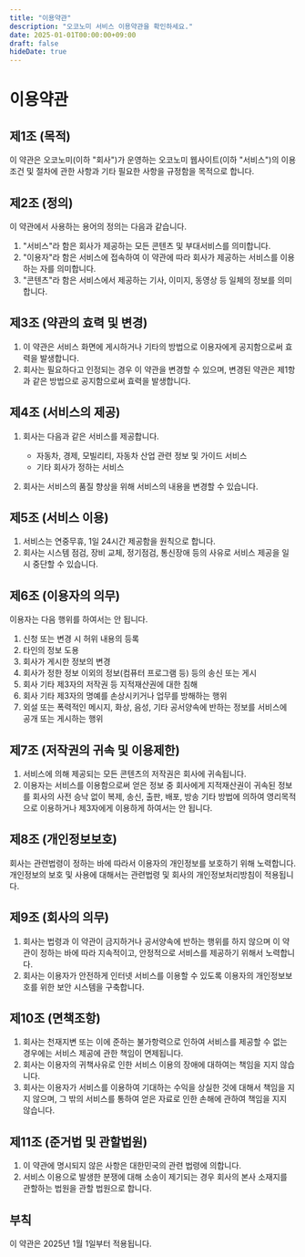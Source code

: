 ```yaml
---
title: "이용약관"
description: "오코노미 서비스 이용약관을 확인하세요."
date: 2025-01-01T00:00:00+09:00
draft: false
hideDate: true
---
```


# 이용약관

## 제1조 (목적)

이 약관은 오코노미(이하 "회사")가 운영하는 오코노미 웹사이트(이하 "서비스")의 이용조건 및 절차에 관한 사항과 기타 필요한 사항을 규정함을 목적으로 합니다.

## 제2조 (정의)

이 약관에서 사용하는 용어의 정의는 다음과 같습니다.

1. "서비스"라 함은 회사가 제공하는 모든 콘텐츠 및 부대서비스를 의미합니다.
2. "이용자"라 함은 서비스에 접속하여 이 약관에 따라 회사가 제공하는 서비스를 이용하는 자를 의미합니다.
3. "콘텐츠"라 함은 서비스에서 제공하는 기사, 이미지, 동영상 등 일체의 정보를 의미합니다.

## 제3조 (약관의 효력 및 변경)

1. 이 약관은 서비스 화면에 게시하거나 기타의 방법으로 이용자에게 공지함으로써 효력을 발생합니다.
2. 회사는 필요하다고 인정되는 경우 이 약관을 변경할 수 있으며, 변경된 약관은 제1항과 같은 방법으로 공지함으로써 효력을 발생합니다.

## 제4조 (서비스의 제공)

1. 회사는 다음과 같은 서비스를 제공합니다.
   - 자동차, 경제, 모빌리티, 자동차 산업 관련 정보 및 가이드 서비스
   - 기타 회사가 정하는 서비스

2. 회사는 서비스의 품질 향상을 위해 서비스의 내용을 변경할 수 있습니다.

## 제5조 (서비스 이용)

1. 서비스는 연중무휴, 1일 24시간 제공함을 원칙으로 합니다.
2. 회사는 시스템 점검, 장비 교체, 정기점검, 통신장애 등의 사유로 서비스 제공을 일시 중단할 수 있습니다.

## 제6조 (이용자의 의무)

이용자는 다음 행위를 하여서는 안 됩니다.

1. 신청 또는 변경 시 허위 내용의 등록
2. 타인의 정보 도용
3. 회사가 게시한 정보의 변경
4. 회사가 정한 정보 이외의 정보(컴퓨터 프로그램 등) 등의 송신 또는 게시
5. 회사 기타 제3자의 저작권 등 지적재산권에 대한 침해
6. 회사 기타 제3자의 명예를 손상시키거나 업무를 방해하는 행위
7. 외설 또는 폭력적인 메시지, 화상, 음성, 기타 공서양속에 반하는 정보를 서비스에 공개 또는 게시하는 행위

## 제7조 (저작권의 귀속 및 이용제한)

1. 서비스에 의해 제공되는 모든 콘텐츠의 저작권은 회사에 귀속됩니다.
2. 이용자는 서비스를 이용함으로써 얻은 정보 중 회사에게 지적재산권이 귀속된 정보를 회사의 사전 승낙 없이 복제, 송신, 출판, 배포, 방송 기타 방법에 의하여 영리목적으로 이용하거나 제3자에게 이용하게 하여서는 안 됩니다.

## 제8조 (개인정보보호)

회사는 관련법령이 정하는 바에 따라서 이용자의 개인정보를 보호하기 위해 노력합니다. 개인정보의 보호 및 사용에 대해서는 관련법령 및 회사의 개인정보처리방침이 적용됩니다.

## 제9조 (회사의 의무)

1. 회사는 법령과 이 약관이 금지하거나 공서양속에 반하는 행위를 하지 않으며 이 약관이 정하는 바에 따라 지속적이고, 안정적으로 서비스를 제공하기 위해서 노력합니다.
2. 회사는 이용자가 안전하게 인터넷 서비스를 이용할 수 있도록 이용자의 개인정보보호를 위한 보안 시스템을 구축합니다.

## 제10조 (면책조항)

1. 회사는 천재지변 또는 이에 준하는 불가항력으로 인하여 서비스를 제공할 수 없는 경우에는 서비스 제공에 관한 책임이 면제됩니다.
2. 회사는 이용자의 귀책사유로 인한 서비스 이용의 장애에 대하여는 책임을 지지 않습니다.
3. 회사는 이용자가 서비스를 이용하여 기대하는 수익을 상실한 것에 대해서 책임을 지지 않으며, 그 밖의 서비스를 통하여 얻은 자료로 인한 손해에 관하여 책임을 지지 않습니다.

## 제11조 (준거법 및 관할법원)

1. 이 약관에 명시되지 않은 사항은 대한민국의 관련 법령에 의합니다.
2. 서비스 이용으로 발생한 분쟁에 대해 소송이 제기되는 경우 회사의 본사 소재지를 관할하는 법원을 관할 법원으로 합니다.

## 부칙

이 약관은 2025년 1월 1일부터 적용됩니다.
